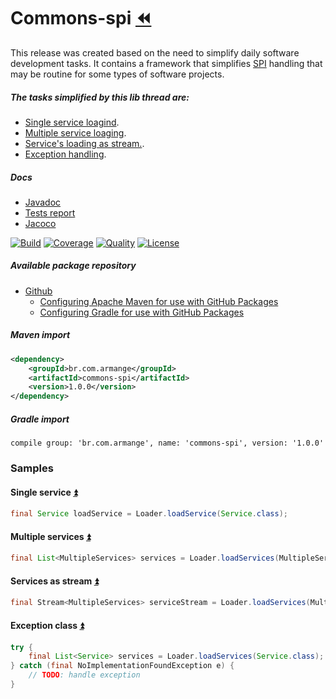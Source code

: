 # Commons-spi [:rewind:](https://github.com/armange/j-commons)

This release was created based on the need to simplify daily software development tasks. It contains a framework that simplifies [SPI](https://docs.oracle.com/javase/tutorial/sound/SPI-intro.html) handling that may be routine for some types of software projects.

<a name="summary"></a>

##### The tasks simplified by this lib thread are:
- [Single service loagind](#single).
- [Multiple service loaging](#multiple).
- [Service's loading as stream.](#stream).
- [Exception handling](#exception).

##### Docs
 - [Javadoc](https://armange.github.io/j-commons/commons-spi/javadoc)
 - [Tests report](https://armange.github.io/j-commons/commons-spi/test)
 - [Jacoco](https://armange.github.io/j-commons/commons-spi/jacoco)

[![Build][buildbadge]](https://github.com/armange/j-commons/commits/development) 
[![Coverage][coveragebadge]](https://sonarcloud.io/dashboard?id=armange_j-commons-commons-spi) 
[![Quality][qualitybadge]](https://sonarcloud.io/dashboard?id=armange_j-commons-commons-spi) 
[![License][licensebadge]](https://github.com/armange/j-commons/blob/development/LICENSE)

[buildbadge]: https://img.shields.io/github/workflow/status/armange/j-commons/Java%20CI?style=for-the-badge "Build Status"
[coveragebadge]: https://img.shields.io/sonar/coverage/armange_j-commons-commons-spi?server=https%3A%2F%2Fsonarcloud.io&style=for-the-badge 
[qualitybadge]: https://img.shields.io/sonar/quality_gate/armange_j-commons-commons-spi?server=https%3A%2F%2Fsonarcloud.io&style=for-the-badge
[licensebadge]: https://img.shields.io/github/license/armange/j-commons?style=for-the-badge

##### Available package repository

 - [Github](https://github.com/armange/j-commons/packages/135453?version=1.0.0)
     - [Configuring Apache Maven for use with GitHub Packages](https://help.github.com/en/packages/using-github-packages-with-your-projects-ecosystem/configuring-apache-maven-for-use-with-github-packages)
     - [Configuring Gradle for use with GitHub Packages](https://help.github.com/en/packages/using-github-packages-with-your-projects-ecosystem/configuring-gradle-for-use-with-github-packages)

##### Maven import

```xml
<dependency>
    <groupId>br.com.armange</groupId>
    <artifactId>commons-spi</artifactId>
    <version>1.0.0</version>
</dependency>
```

##### Gradle import

```
compile group: 'br.com.armange', name: 'commons-spi', version: '1.0.0'
```

### Samples

<a name="single"></a>

#### Single service [:arrow_double_up:](#summary)
```java
final Service loadService = Loader.loadService(Service.class);
```

<a name="multiple"></a>

#### Multiple services [:arrow_double_up:](#summary)
```java
final List<MultipleServices> services = Loader.loadServices(MultipleServices.class);
```

<a name="stream"></a>

#### Services as stream [:arrow_double_up:](#summary)
```java
final Stream<MultipleServices> serviceStream = Loader.loadServices(MultipleServices.class, false);
```

<a name="exception"></a>

#### Exception class [:arrow_double_up:](#summary)
```java
try {
    final List<Service> services = Loader.loadServices(Service.class);
} catch (final NoImplementationFoundException e) {
    // TODO: handle exception
}
```
